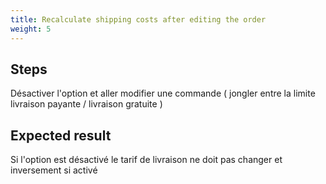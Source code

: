 ```yaml
---
title: Recalculate shipping costs after editing the order
weight: 5
---
```

## Steps

Désactiver l'option et aller modifier une commande ( jongler entre la limite livraison payante / livraison gratuite )

## Expected result

Si l'option est désactivé le tarif de livraison ne doit pas changer et inversement si activé

